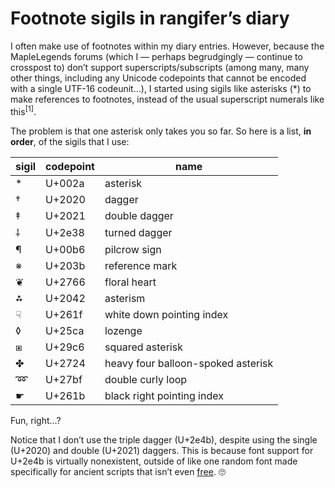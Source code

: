 # Footnote sigils in rangifer’s diary

I often make use of footnotes within my diary entries. However, because the
MapleLegends forums (which I — perhaps begrudgingly — continue to crosspost to)
don’t support superscripts/subscripts (among many, many other things, including
any Unicode codepoints that cannot be encoded with a single UTF-16 codeunit…),
I started using sigils like asterisks (\*) to make references to footnotes,
instead of the usual superscript numerals like this<sup>\[1\]</sup>.

The problem is that one asterisk only takes you so far. So here is a list, **in
order**, of the sigils that I use:

| sigil | codepoint | name                               |
| ----- | --------- | ---------------------------------- |
| \*    | U+002a    | asterisk                           |
| †     | U+2020    | dagger                             |
| ‡     | U+2021    | double dagger                      |
| ⸸     | U+2e38    | turned dagger                      |
| ¶     | U+00b6    | pilcrow sign                       |
| ※     | U+203b    | reference mark                     |
| ❦     | U+2766    | floral heart                       |
| ⁂     | U+2042    | asterism                           |
| ☟     | U+261f    | white down pointing index          |
| ◊     | U+25ca    | lozenge                            |
| ⧆     | U+29c6    | squared asterisk                   |
| ✤     | U+2724    | heavy four balloon-spoked asterisk |
| ➿    | U+27bf    | double curly loop                  |
| ☛     | U+261b    | black right pointing index         |

Fun, right…?

Notice that I don’t use the triple dagger (U+2e4b), despite using the single
(U+2020) and double (U+2021) daggers. This is because font support for U+2e4b
is virtually nonexistent, outside of like one random font made specifically for
ancient scripts that isn’t even
[free](https://en.wikipedia.org/wiki/Free_content). &#x1f644;
